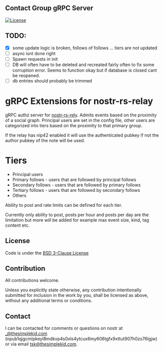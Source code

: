 ## Contact Group gRPC Server
[![License](https://img.shields.io/badge/License-BSD_3--Clause-blue.svg)](LICENSE)


## TODO:
- [x] some update logic is broken, follows of follows ... tiers are not updated
- [ ] async isnt done right
- [ ] Spawn requests in init
- [ ] DB will often have to be deleted and recreated fairly often to fix some corruption error.  Seems to function okay but if database is closed cant be reopened.
- [ ] db entries should probably be trimmed 

# gRPC Extensions for nostr-rs-relay

gRPC authz server for [nostr-rs-rely](https://github.com/scsibug/nostr-rs-relay). Admits events based on the proximity of a social graph. Principal users are set in the config file, other users are categorized into tiers based on the proximity to that primary group.

If the relay has nip42 enabled it will use the authenticated pubkey if not the author pubkey of the note will be used. 

# Tiers

- Principal users 
- Primary follows - users that are followed by principal follows 
- Secondary follows - users that are followed by primary follows
- Tertiary follows - users that are followed by secondary follows 
- Others

Ability to post and rate limits can be defined for each tier.

Currently only ability to post, posts per hour and posts per day are the limitation but more will be added for example max event size, kind, tag content etc. 

## License

Code is under the [BSD 3-Clause License](LICENSE-BSD-3)

## Contribution

All contributions welcome.

Unless you explicitly state otherwise, any contribution intentionally submitted for inclusion in the work by you, shall be licensed as above, without any additional terms or conditions.

## Contact

I can be contacted for comments or questions on nostr at _@thesimplekid.com (npub1qjgcmlpkeyl8mdkvp4s0xls4ytcux6my606tgfx9xttut907h0zs76lgjw) or via email tsk@thesimplekid.com.